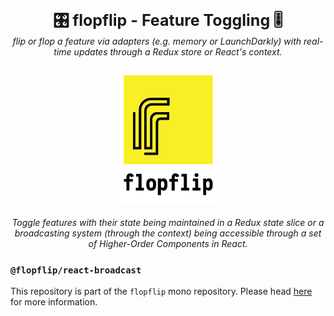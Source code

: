 <p align="center">
  <b style="font-size: 25px">🎛 flopflip - Feature Toggling 🎚</b><br />
  <i>flip or flop a feature via adapters (e.g. memory or LaunchDarkly) with real-time updates through a Redux store or React's context.</i>
</p>

<p align="center">
  <img alt="Logo" src="https://raw.githubusercontent.com/tdeekens/flopflip/master/logo.png" /><br /><br />
  <i>Toggle features with their state being maintained in a Redux state slice or a broadcasting system (through the context) being accessible through a set of Higher-Order Components in React.</i><br />
</p>

### `@flopflip/react-broadcast`

This repository is part of the `flopflip` mono repository. Please head [here](https://github.com/tdeekens/flopflip) for more information.

